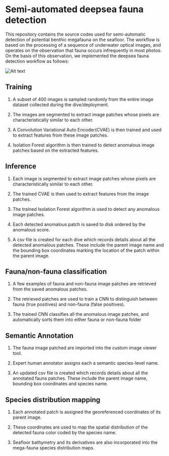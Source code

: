 # Semi-automated deepsea fauna detection
This repository contains the source codes used for semi-automatic detection of potential benthic megafauna on the seafloor. The workflow is based on the processing of a sequence of underwater optical images, and operates on the observation that fauna occurs infrequently in most photos. On the basis of this observation, we implemented the deepsea fauna detection workflow as follows:

![Alt text](https://cloud.geomar.de/s/a8xCSFffQoAbEDK/download/Fauna_detection_workflow.svg)

## Training

1. A subset of 400 images is sampled randomly from the entire image dataset collected during the dive/deployment.

2. The images are segmented to extract image patches whose pixels are characteristically similar to each other. 

3. A Convolution Variational Auto Encoder(CVAE) is then trained and used to extract features from these image patches.

4. Isolation Forest algorithm is then trained to detect anomalous image patches based on the extracted features.

## Inference

1. Each image is segmented to extract image patches whose pixels are characteristically similar to each other.

2. The trained CVAE is then used to extract features from the image patches.

3. The trained Isolation Forest algorithm is used to detect any anomalous image patches.

4. Each detected anomalous patch is saved to disk ordered by the anomalous score.

5. A csv file is created for each dive which records details about all the detected anomalous patches. These include the parent image name and the bounding box coordinates marking the location of the patch within the parent image.

## Fauna/non-fauna classification

1. A few examples of fauna and non-fauna image patches are retrieved from the saved anomalous patches.

2. The retrieved patches are used to train a CNN to distinguish between fauna (true positives) and non-fauna (false positives).

3. The trained CNN classifies all the anomalous image patches, and automatically sorts them into either fauna or non-fauna folder

## Semantic Annotation

1. The fauna image patched are imported into the custom image viewer tool.

2. Expert human annotator assigns each a semantic species-level name.

3. An updated csv file is created which records details about all the annotated fauna patches. These include the parent image name, bounding box coordinates and species name.

## Species distribution mapping

1. Each annotated patch is assigned the georeferenced coordinates of its parent image.

2. These coordinates are used to map the spatial distribution of the detected fauna color coded by the species name.

3. Seafloor bathymetry and its derivatives are also incorporated into the mega-fauna species distribution maps.
